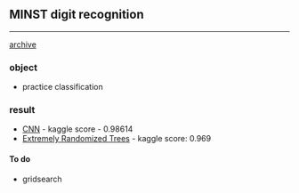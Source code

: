 ## MINST digit recognition
---
[archive](https://github.com/Moons08/personal-project-archive)

### object
- practice classification
### result
- [CNN](https://github.com/Moons08/personal-project-archive/blob/master/180402_mnist/mnist_cnn.ipynb) - kaggle score - 0.98614
- [Extremely Randomized Trees](https://github.com/Moons08/personal-project-archive/blob/master/180402_mnist/kaggle_mnist.ipynb) - kaggle score: 0.969

#### To do
- gridsearch
